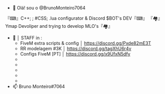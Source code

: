 - 👋 Olá! sou o @BrunoMonteiro7064

『⌨』C++; <HTML>; #CSS; .lua configurator & Discord $BOT's DEV『⌨』
        『🏘』Ymap Devoliper and trying to develop MLO's『🏘』

- 👀 │ STAFF in :
   - FiveM extra scripts & config │ https://discord.gg/Pxde82mE3T
   - RR modelagem #3K │ https://discord.gg/tagXhU6r4v
   - Configs FiveM [PT] │ https://discord.gg/x9UfxN5dfy
   -
   -
   -
   -
   -
- 📫 Bruno Monteiro#7064
